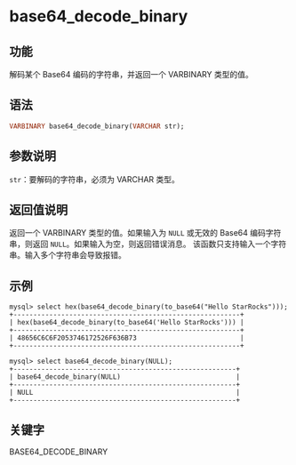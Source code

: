 # base64_decode_binary

## 功能

解码某个 Base64 编码的字符串，并返回一个 VARBINARY 类型的值。

## 语法

```Haskell
VARBINARY base64_decode_binary(VARCHAR str);
```

## 参数说明

`str`：要解码的字符串，必须为 VARCHAR 类型。

## 返回值说明

返回一个 VARBINARY 类型的值。如果输入为 `NULL` 或无效的 Base64 编码字符串，则返回 `NULL`。如果输入为空，则返回错误消息。 该函数只支持输入一个字符串。输入多个字符串会导致报错。

## 示例

```Plain
mysql> select hex(base64_decode_binary(to_base64("Hello StarRocks")));
+---------------------------------------------------------+
| hex(base64_decode_binary(to_base64('Hello StarRocks'))) |
+---------------------------------------------------------+
| 48656C6C6F2053746172526F636B73                          |
+---------------------------------------------------------+

mysql> select base64_decode_binary(NULL);
+--------------------------------------------------------+
| base64_decode_binary(NULL)                             |
+--------------------------------------------------------+
| NULL                                                   |
+--------------------------------------------------------+
```

## 关键字

BASE64_DECODE_BINARY
